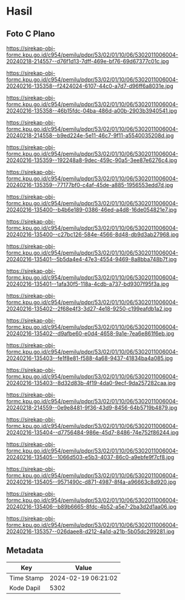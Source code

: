 # Hasil

## Foto C Plano

https://sirekap-obj-formc.kpu.go.id/c954/pemilu/pdpr/53/02/01/10/06/5302011006004-20240218-214557--d76f1d13-7dff-469e-bf76-69d67377c01c.jpg

https://sirekap-obj-formc.kpu.go.id/c954/pemilu/pdpr/53/02/01/10/06/5302011006004-20240216-135358--f2424024-6107-44c0-a7d7-d96ff6a8031e.jpg

https://sirekap-obj-formc.kpu.go.id/c954/pemilu/pdpr/53/02/01/10/06/5302011006004-20240216-135358--46b15fdc-04ba-486d-a00b-2903b3940541.jpg

https://sirekap-obj-formc.kpu.go.id/c954/pemilu/pdpr/53/02/01/10/06/5302011006004-20240218-214558--b9ed224e-5e11-46c7-9f11-a5540035208d.jpg

https://sirekap-obj-formc.kpu.go.id/c954/pemilu/pdpr/53/02/01/10/06/5302011006004-20240216-135359--192248a8-9dec-459c-90a5-3ee87e6276c4.jpg

https://sirekap-obj-formc.kpu.go.id/c954/pemilu/pdpr/53/02/01/10/06/5302011006004-20240216-135359--77177bf0-c4af-45de-a885-1956553edd7d.jpg

https://sirekap-obj-formc.kpu.go.id/c954/pemilu/pdpr/53/02/01/10/06/5302011006004-20240216-135400--b4b6e189-0386-46ed-a4d8-16de054821e7.jpg

https://sirekap-obj-formc.kpu.go.id/c954/pemilu/pdpr/53/02/01/10/06/5302011006004-20240216-135400--c27bc126-584e-4566-8d48-db9d3ab27968.jpg

https://sirekap-obj-formc.kpu.go.id/c954/pemilu/pdpr/53/02/01/10/06/5302011006004-20240216-135401--5b5da4e4-47e3-4554-9469-8a8bba748b7f.jpg

https://sirekap-obj-formc.kpu.go.id/c954/pemilu/pdpr/53/02/01/10/06/5302011006004-20240216-135401--1afa30f5-118a-4cdb-a737-bd9307f95f3a.jpg

https://sirekap-obj-formc.kpu.go.id/c954/pemilu/pdpr/53/02/01/10/06/5302011006004-20240216-135402--2f68e4f3-3d27-4e18-9250-c199eafdb1a2.jpg

https://sirekap-obj-formc.kpu.go.id/c954/pemilu/pdpr/53/02/01/10/06/5302011006004-20240216-135402--d9afbe60-e0d4-4658-9a1e-7ea6e861f6eb.jpg

https://sirekap-obj-formc.kpu.go.id/c954/pemilu/pdpr/53/02/01/10/06/5302011006004-20240216-135403--fe1f8e81-f588-4a68-9437-41834ba4a085.jpg

https://sirekap-obj-formc.kpu.go.id/c954/pemilu/pdpr/53/02/01/10/06/5302011006004-20240216-135403--8d32d83b-4f19-4da0-9ecf-9da257282caa.jpg

https://sirekap-obj-formc.kpu.go.id/c954/pemilu/pdpr/53/02/01/10/06/5302011006004-20240218-214559--0e9e8481-9f36-43d9-8456-64b5719b4879.jpg

https://sirekap-obj-formc.kpu.go.id/c954/pemilu/pdpr/53/02/01/10/06/5302011006004-20240216-135404--d7756484-986e-45d7-8486-74e752f86244.jpg

https://sirekap-obj-formc.kpu.go.id/c954/pemilu/pdpr/53/02/01/10/06/5302011006004-20240216-135405--1066d503-e5b3-4037-86c0-a9ebfe9f7cf8.jpg

https://sirekap-obj-formc.kpu.go.id/c954/pemilu/pdpr/53/02/01/10/06/5302011006004-20240216-135405--9571490c-d871-4987-8f4a-a96663c8d920.jpg

https://sirekap-obj-formc.kpu.go.id/c954/pemilu/pdpr/53/02/01/10/06/5302011006004-20240216-135406--b89b6665-8fdc-4b52-a5e7-2ba3d2d1aa06.jpg

https://sirekap-obj-formc.kpu.go.id/c954/pemilu/pdpr/53/02/01/10/06/5302011006004-20240216-135357--026daee8-d212-4a1d-a21b-5b05dc299281.jpg


## Metadata

| Key        | Value               |
| ---------- | ------------------- |
| Time Stamp | 2024-02-19 06:21:02 |
| Kode Dapil | 5302                |



